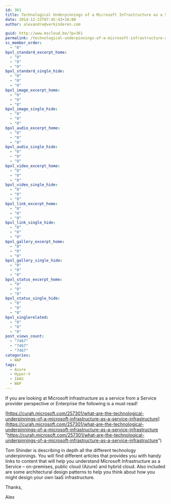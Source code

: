 ```yaml
---
id: 361
title: Technological Underpinnings of a Microsoft Infrastructure as a Service infrastructure
date: 2014-12-22T07:45:43+10:00
author: alexandre@verkinderen.com

guid: http://www.mscloud.be/?p=361
permalink: /technological-underpinnings-of-a-microsoft-infrastructure-as-a-service-infrastructure/
sc_member_order:
  - "0"
bpxl_standard_excerpt_home:
  - "0"
  - "0"
  - "0"
bpxl_standard_single_hide:
  - "0"
  - "0"
  - "0"
bpxl_image_excerpt_home:
  - "0"
  - "0"
  - "0"
bpxl_image_single_hide:
  - "0"
  - "0"
  - "0"
bpxl_audio_excerpt_home:
  - "0"
  - "0"
  - "0"
bpxl_audio_single_hide:
  - "0"
  - "0"
  - "0"
bpxl_video_excerpt_home:
  - "0"
  - "0"
  - "0"
bpxl_video_single_hide:
  - "0"
  - "0"
  - "0"
bpxl_link_excerpt_home:
  - "0"
  - "0"
  - "0"
bpxl_link_single_hide:
  - "0"
  - "0"
  - "0"
bpxl_gallery_excerpt_home:
  - "0"
  - "0"
  - "0"
bpxl_gallery_single_hide:
  - "0"
  - "0"
  - "0"
bpxl_status_excerpt_home:
  - "0"
  - "0"
  - "0"
bpxl_status_single_hide:
  - "0"
  - "0"
  - "0"
bpxl_singlerelated:
  - "0"
  - "0"
  - "0"
post_views_count:
  - "7467"
  - "7467"
  - "7467"
categories:
  - WAP
tags:
  - Azure
  - Hyper-V
  - IAAS
  - WAP
---
```

If you are looking at Microsoft Infrastructure as a service from a Service provider perspective or Enterprise the following is a must read!

[https://curah.microsoft.com/257301/what-are-the-technological-underpinnings-of-a-microsoft-infrastructure-as-a-service-infrastructure](https://curah.microsoft.com/257301/what-are-the-technological-underpinnings-of-a-microsoft-infrastructure-as-a-service-infrastructure "https://curah.microsoft.com/257301/what-are-the-technological-underpinnings-of-a-microsoft-infrastructure-as-a-service-infrastructure")

Tom Shinder is describing in depth all the different technology underpinnings. You will find different articles that provides you with handy links to content that will help you understand Microsoft Infrastructure as a Service &#8211; on-premises, public cloud (Azure) and hybrid cloud. Also included are some architectural design patterns to help you think about how you might design your own IaaS infrastructure.

Thanks,

Alex
